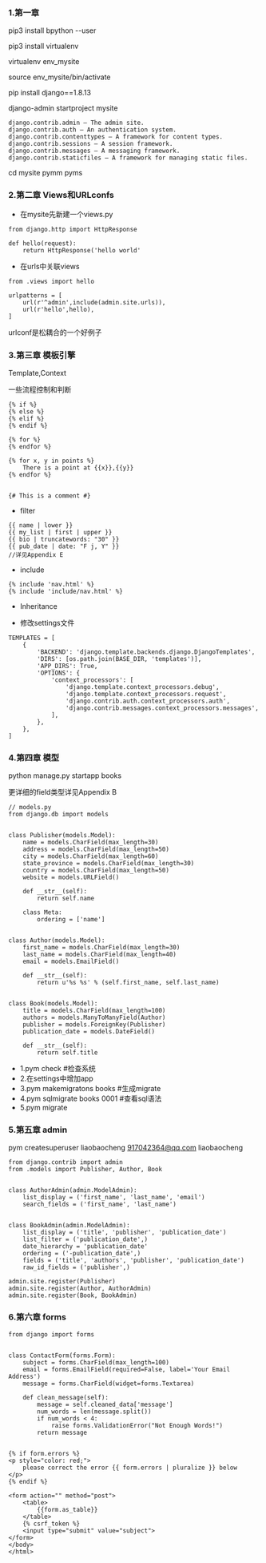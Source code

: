 ### 1.第一章
pip3 install bpython --user

pip3 install virtualenv

virtualenv env_mysite

source env_mysite/bin/activate

pip install django==1.8.13

django-admin startproject mysite

```
django.contrib.admin – The admin site.
django.contrib.auth – An authentication system.
django.contrib.contenttypes – A framework for content types.
django.contrib.sessions – A session framework.
django.contrib.messages – A messaging framework.
django.contrib.staticfiles – A framework for managing static files.
```

cd mysite
pymm
pyms

### 2.第二章 Views和URLconfs

- 在mysite先新建一个views.py
```
from django.http import HttpResponse

def hello(request):
    return HttpResponse('hello world'
```

- 在urls中关联views
```
from .views import hello

urlpatterns = [
    url(r'^admin',include(admin.site.urls)),
    url(r'hello',hello),
]
```
urlconf是松耦合的一个好例子


### 3.第三章 模板引擎
Template,Context

一些流程控制和判断
```
{% if %}
{% else %}
{% elif %}
{% endif %}

{% for %}
{% endfor %}

{% for x, y in points %}
    There is a point at {{x}},{{y}}
{% endfor %}


{# This is a comment #}
```

- filter
```
{{ name | lower }}
{{ my_list | first | upper }}
{{ bio | truncatewords: "30" }}
{{ pub_date | date: "F j, Y" }}
//详见Appendix E
```

- include
```
{% include 'nav.html' %}
{% include 'include/nav.html' %}
```

- Inheritance

- 修改settings文件
```
TEMPLATES = [
    {
        'BACKEND': 'django.template.backends.django.DjangoTemplates',
        'DIRS': [os.path.join(BASE_DIR, 'templates')],
        'APP_DIRS': True,
        'OPTIONS': {
            'context_processors': [
                'django.template.context_processors.debug',
                'django.template.context_processors.request',
                'django.contrib.auth.context_processors.auth',
                'django.contrib.messages.context_processors.messages',
            ],
        },
    },
]
```

### 4.第四章 模型
python manage.py startapp books


更详细的field类型详见Appendix B
```
// models.py
from django.db import models


class Publisher(models.Model):
    name = models.CharField(max_length=30)
    address = models.CharField(max_length=50)
    city = models.CharField(max_length=60)
    state_province = models.CharField(max_length=30)
    country = models.CharField(max_length=50)
    website = models.URLField()

    def __str__(self):
        return self.name

    class Meta:
        ordering = ['name']


class Author(models.Model):
    first_name = models.CharField(max_length=30)
    last_name = models.CharField(max_length=40)
    email = models.EmailField()

    def __str__(self):
        return u'%s %s' % (self.first_name, self.last_name)


class Book(models.Model):
    title = models.CharField(max_length=100)
    authors = models.ManyToManyField(Author)
    publisher = models.ForeignKey(Publisher)
    publication_date = models.DateField()

    def __str__(self):
        return self.title
```

- 1.pym check #检查系统
- 2.在settings中增加app
- 3.pym makemigratons books #生成migrate
- 4.pym sqlmigrate books 0001 #查看sql语法
- 5.pym migrate


### 5.第五章 admin
pym createsuperuser
liaobaocheng
917042364@qq.com
liaobaocheng

```
from django.contrib import admin
from .models import Publisher, Author, Book


class AuthorAdmin(admin.ModelAdmin):
    list_display = ('first_name', 'last_name', 'email')
    search_fields = ('first_name', 'last_name')


class BookAdmin(admin.ModelAdmin):
    list_display = ('title', 'publisher', 'publication_date')
    list_filter = ('publication_date',)
    date_hierarchy = 'publication_date'
    ordering = ('-publication_date',)
    fields = ('title', 'authors', 'publisher', 'publication_date')
    raw_id_fields = ('publisher',)

admin.site.register(Publisher)
admin.site.register(Author, AuthorAdmin)
admin.site.register(Book, BookAdmin)
```

### 6.第六章 forms
```
from django import forms


class ContactForm(forms.Form):
    subject = forms.CharField(max_length=100)
    email = forms.EmailField(required=False, label='Your Email Address')
    message = forms.CharField(widget=forms.Textarea)

    def clean_message(self):
        message = self.cleaned_data['message']
        num_words = len(message.split())
        if num_words < 4:
            raise forms.ValidationError("Not Enough Words!")
        return message


{% if form.errors %}
<p style="color: red;">
    please correct the error {{ form.errors | pluralize }} below
</p>
{% endif %}

<form action="" method="post">
    <table>
        {{form.as_table}}
    </table>
    {% csrf_token %}
    <input type="submit" value="subject">
</form>
</body>
</html>
```








